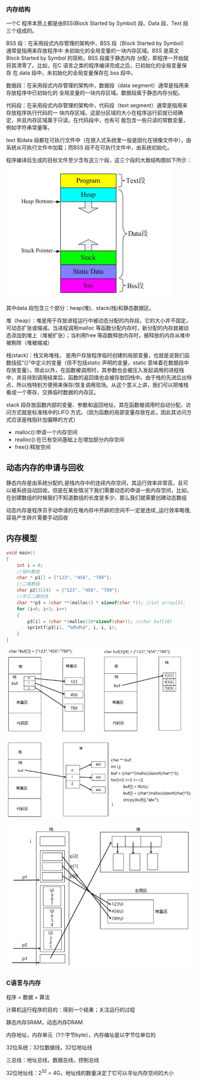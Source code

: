 ### 内存结构

一个C 程序本质上都是由BSS(Block Started by Symbol) 段、Data 段、Text 段三个组成的。

BSS 段：在采用段式内存管理的架构中，BSS 段（Block Started by Symbol）通常是指用来存放程序中
未初始化的全局变量的一块内存区域。BSS 是英文Block Started by Symbol 的简称。BSS 段属于静态内存
分配，即程序一开始就将其清零了。比如，在C 语言之类的程序编译完成之后，已初始化的全局变量保存
在.data 段中，未初始化的全局变量保存在.bss 段中。

数据段：在采用段式内存管理的架构中，数据段（data segment）通常是指用来存放程序中已初始化的
全局变量的一块内存区域。数据段属于静态内存分配。

代码段：在采用段式内存管理的架构中，代码段（text segment）通常是指用来存放程序执行代码的一
块内存区域。这部分区域的大小在程序运行前就已经确定，并且内存区域属于只读。在代码段中，也有可
能包含一些只读的常数变量，例如字符串常量等。

text 和data 段都在可执行文件中（在嵌入式系统里一般是固化在镜像文件中），由系统从可执行文件中加载；而BSS 段不在可执行文件中，由系统初始化。

程序编译后生成的目标文件至少含有这三个段，这三个段的大致结构图如下所示：

![](images/memory.png)

其中data 段包含三个部分：heap(堆)、stack(栈)和静态数据区。

堆（heap）：堆是用于存放进程运行中被动态分配的内存段，它的大小并不固定，可动态扩张或缩减。当进程调用malloc 等函数分配内存时，新分配的内存就被动态添加到堆上（堆被扩张）；当利用free 等函数释放内存时，被释放的内存从堆中被剔除（堆被缩减）

栈(stack)：栈又称堆栈， 是用户存放程序临时创建的局部变量，也就是说我们函数括弧“{}”中定义的变量（但不包括static 声明的变量，static 意味着在数据段中存放变量）。除此以外，在函数被调用时，其参数也会被压入发起调用的进程栈中，并且待到调用结束后，函数的返回值也会被存放回栈中。由于栈的先进后出特点，所以栈特别方便用来保存/恢复调用现场。从这个意义上讲，我们可以把堆栈看成一个寄存、交换临时数据的内存区。

stack 段存放函数内部的变量、参数和返回地址，其在函数被调用时自动分配，访问方式就是标准栈中的LIFO 方式。（因为函数的局部变量存放在此，因此其访问方式应该是栈指针加偏移的方式）

- malloc():申请一个内存空间
- realloc():在已有空间基础上在增加部分内存空间
- free():释放空间

## 动态内存的申请与回收

静态内存是由系统分配的,是栈内存中的连续内存空间，其运行效率非常高，且可以被系统自动回收。但是在某些情况下我们需要动态的申请一些内存空间，比如，在创建数组的时候我们不知道数组的长度是多少，那么我们就需要创建动态数组

动态内存是程序员手动申请的在堆内存中开辟的空间不一定是连续,,运行效率略慢,容易产生碎片需要手动回收

## 内存模型

```c
void main()
{
	int i = 0;
	//指针数组
	char * p1[] = {"123", "456", "789"};
	//二维数组
	char p2[3][4]  = {"123", "456", "789"};
	//手工二维内存
	char **p3 = (char **)malloc(3 * sizeof(char *)); //int array[3];
	for (i=0; i<3; i++)
	{
		p3[i] = (char *)malloc(10*sizeof(char)); //char buf[10]
		sprintf(p3[i], "%d%d%d", i, i, i);
	}
}
```

![](images/内存模型.png)

![](images/内存模型2.png)

### C语言与内存

程序 = 数据 + 算法

计算机运行程序的目的：得到一个结果；关注运行的过程

静态内存SRAM，动态内存DRAM

内存地址，内存单元（1个字节byte），内存编址是以字节位单位的

32位系统：32位数据线，32位地址线

三总线：地址总线，数据总线，控制总线

32位地址线：2<sup>32</sup> = 4G，地址线的数量决定了它可以寻址内存空间的大小

